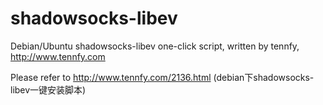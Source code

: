 # shadowsocks-libev
Debian/Ubuntu shadowsocks-libev one-click script, written by tennfy, http://www.tennfy.com

Please refer to http://www.tennfy.com/2136.html (debian下shadowsocks-libev一键安装脚本)
